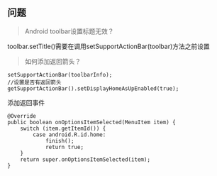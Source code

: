 



## 问题

> Android toolbar设置标题无效？

toolbar.setTitle()需要在调用setSupportActionBar(toolbar)方法之前设置

> 如何添加返回箭头？

```
setSupportActionBar(toolbarInfo);
//设置是否有返回箭头
getSupportActionBar().setDisplayHomeAsUpEnabled(true);
```

添加返回事件

```
@Override
public boolean onOptionsItemSelected(MenuItem item) {
    switch (item.getItemId()) {
        case android.R.id.home:
            finish();
            return true;
    }
    return super.onOptionsItemSelected(item);
}
```

